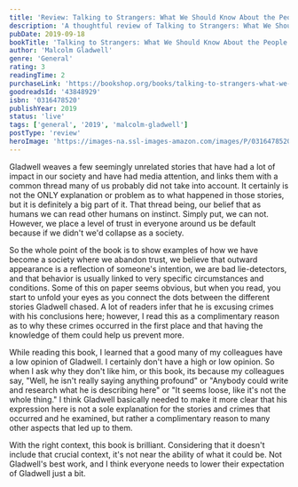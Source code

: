 ```yaml
---
title: 'Review: Talking to Strangers: What We Should Know About the People We Don''t Know'
description: 'A thoughtful review of Talking to Strangers: What We Should Know About the People We Don''t Know by Malcolm Gladwell'
pubDate: 2019-09-18
bookTitle: 'Talking to Strangers: What We Should Know About the People We Don''t Know'
author: 'Malcolm Gladwell'
genre: 'General'
rating: 3
readingTime: 2
purchaseLink: 'https://bookshop.org/books/talking-to-strangers-what-we-should-know-about-the-people-we-dont-know/9780316478526'
goodreadsId: '43848929'
isbn: '0316478520'
publishYear: 2019
status: 'live'
tags: ['general', '2019', 'malcolm-gladwell']
postType: 'review'
heroImage: 'https://images-na.ssl-images-amazon.com/images/P/0316478520.01.L.jpg'
---
```


Gladwell weaves a few seemingly unrelated stories that have had a lot of impact in our society and have had media attention, and links them with a common thread many of us probably did not take into account. It certainly is not the ONLY explanation or problem as to what happened in those stories, but it is definitely a big part of it. That thread being, our belief that as humans we can read other humans on instinct. Simply put, we can not. However, we place a level of trust in everyone around us be default because if we didn't we'd collapse as a society.

So the whole point of the book is to show examples of how we have become a society where we abandon trust, we believe that outward appearance is a reflection of someone's intention, we are bad lie-detectors, and that behavior is usually linked to very specific circumstances and conditions. Some of this on paper seems obvious, but when you read, you start to unfold your eyes as you connect the dots between the different stories Gladwell chased. A lot of readers infer that he is excusing crimes with his conclusions here; however, I read this as a complimentary reason as to why these crimes occurred in the first place and that having the knowledge of them could help us prevent more.

While reading this book, I learned that a good many of my colleagues have a low opinion of Gladwell. I certainly don't have a high or low opinion. So when I ask why they don't like him, or this book, its because my colleagues say, "Well, he isn't really saying anything profound" or "Anybody could write and research what he is describing here" or "It seems loose, like it's not the whole thing." I think Gladwell basically needed to make it more clear that his expression here is not a sole explanation for the stories and crimes that occurred and he examined, but rather a complimentary reason to many other aspects that led up to them.

With the right context, this book is brilliant. Considering that it doesn't include that crucial context, it's not near the ability of what it could be. Not Gladwell's best work, and I think everyone needs to lower their expectation of Gladwell just a bit.